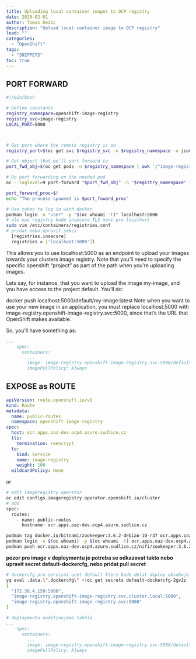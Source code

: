 ```yaml
---
title: Uploading local container images to OCP registry
date: 2020-02-01
author: Tomas Dedic
description: "Upload local container image to OCP registry"
lead: ""
categories:
  - "OpenShift"
tags:
  - "SNIPPETS"
toc: true
---
```


## PORT FORWARD
```sh
#!/bin/bash

# Define constants
registry_namespace=openshift-image-registry
registry_svc=image-registry
LOCAL_PORT=5000



# Get port where the remote registry is on
registry_port=$(oc get svc $registry_svc -n $registry_namespace -o jsonpath='{.spec.ports[0].port}')

# Get object that we'll port forward to
port_fwd_obj=$(oc get pods -n $registry_namespace | awk '/^image-registry-/ {print $1}'|tail -n 1)

# Do port forwarding on the needed pod
oc --loglevel=9 port-forward "$port_fwd_obj" -n "$registry_namespace" "$LOCAL_PORT:$registry_port" > pf.log 2>&1 &

port_forward_proc=$!
echo "The process spawned is $port_foward_proc"

# Use token to log in with docker
podman login -u "user" -p "$(oc whoami -t)" localhost:5000
# ale nas registry bude insecure TLS neni pro localhost
sudo vim /etc/containers/registries.conf
# pridat nebo upravit sekci
  [registries.insecure]
  registries = ['localhost:5000']l
```
This allows you to use localhost:5000 as an endpoint to upload your images towards your clusters image registry. Note that you’ll need to specify the specific openshift “project” as part of the path when you’re uploading images.

Lets say, for instance, that you want to upload the image my-image, and you have access to the project default. You’ll do:

docker push localhost:5000/default/my-image:latest
Note when you want to use your new image in an application, you must replace localhost:5000 with image-registry.openshift-image-registry.svc:5000, since that’s the URL that OpenShift makes available.

So, you’ll have something as:
```yaml
...
    spec:
      containers:
        ...
        image: image-registry.openshift-image-registry.svc:5000/default/my-image:latest
        imagePullPolicy: Always
```

## EXPOSE as ROUTE

```yaml
apiVersion: route.openshift.io/v1
kind: Route
metadata:
  name: public-routes
  namespace: openshift-image-registry
spec:
  host: ocr.apps.oaz-dev.ocp4.azure.sudlice.cz
  tls:
    termination: reencrypt
  to:
    kind: Service
    name: image-registry
    weight: 100
  wildcardPolicy: None
```
or
```sh
# edit imageregistry operator
oc edit configs.imageregistry.operator.openshift.io/cluster
# add
spec:
  routes:
    - name: public-routes
      hostname: ocr.apps.oaz-dev.ocp4.azure.sudlice.cz
```
```sh
podman tag docker.io/bitnami/zookeeper:3.6.2-debian-10-r37 ocr.apps.oaz-dev.ocp4.azure.sudlice.cz/nifi/zookeeper:3.6.2-debian-10-r37
podman login -u $(oc whoami) -p $(oc whoami -t) ocr.apps.oaz-dev.ocp4.azure.sudlice.cz
podman push ocr.apps.oaz-dev.ocp4.azure.sudlice.cz/nifi/zookeeper:3.6.2-debian-10-r37
```
**pozor pro image v deploymentu je potreba se odkazovat takto nebo upravit secret default-dockercfg, nebo pridat pull secret**
```sh
# dockercfg pro servisni ucet default ktery bude delat deploy obsahuje pouze tyto tri registry
yq eval .data.\".dockercfg\" <(oc get secrets default-dockercfg-2gv2z -o yaml)|base64 -d|jq keys
[
  "172.30.4.159:5000",
  "image-registry.openshift-image-registry.svc.cluster.local:5000",
  "image-registry.openshift-image-registry.svc:5000"
]
```

```yaml
# deploymentu nadefinujeme takhle
...
    spec:
      containers:
        ...
        image: image-registry.openshift-image-registry.svc:5000/default/my-image:latest
        imagePullPolicy: Always
```


